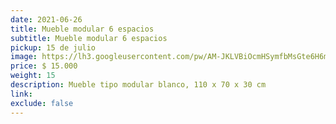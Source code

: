 ```yaml
---
date: 2021-06-26
title: Mueble modular 6 espacios
subtitle: Mueble modular 6 espacios
pickup: 15 de julio
image: https://lh3.googleusercontent.com/pw/AM-JKLVBiOcmHSymfbMsGte6H6mnabxRV171XOUdHgy_e3eiOzyDogync1OJHvpqil5ff3rGEuXWZ72hiBS0k9D4CFkrrCEiR1xUup3Z0MmGI4b12aNtNhehWnFssCKVkCtdFkJCYnZuTh38uwuF52tW3padHQ=w828-h621-no?authuser=0
price: $ 15.000
weight: 15
description: Mueble tipo modular blanco, 110 x 70 x 30 cm
link: 
exclude: false
---
```

